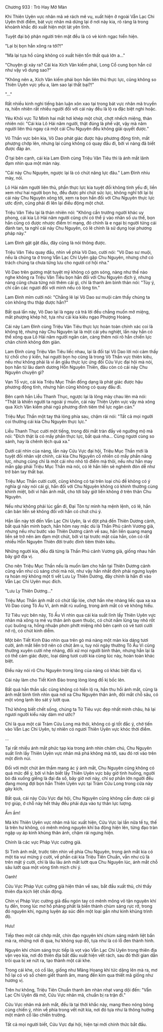 




Chương 933 : Trò Hay Mở Màn


Khi Thiên Uyên vực nhân mã xé rách mê vụ, xuất hiện ở ngoài Vẫn Lạc Chi Uyên thời điểm, bát vực nhân mã dừng lại ở nơi này kia, rõ ràng là trong khoảnh khắc đó xuất hiện một lát yên tĩnh.

Tuyệt đại bộ phận người trên mặt đều là có vẻ kinh ngạc hiển hiện.

"Lại bị bọn hắn xông ra tới?!"

"Mà lại tựa hồ cũng không có xuất hiện tổn thất quá lớn a..."

"Chuyện gì xảy ra? Cái kia Xích Vân kiếm phái, Long Cổ cung bọn hắn cứ như vậy vô dụng sao?"

"Không nên a, Xích Vân kiếm phái bọn hắn liên thủ thực lực, cũng không so Thiên Uyên vực yếu a, làm sao lại thất bại?!"

"..."

Rất nhiều kinh nghi tiếng bàn luận xôn xao tại trong bát vực nhân mã truyền ra, hiển nhiên rất nhiều người đối với cái này đều là lộ ra đặc biệt nghi hoặc.

Yêu Khôi vực Từ Minh hai mắt hơi khép một chút, chợt nhếch miệng, thản nhiên nói: "Cái kia Lô Hải năm người, thật đúng là phế vật, vậy mà năm người liên thủ ngay cả một cái Chu Nguyên đều không giải quyết được."

Võ Thần vực bên kia, Võ Dao phát giác được hậu phương động tĩnh, mắt phượng chớp lên, nhưng lại cũng không có quay đầu đi, bởi vì nàng đã biết được đáp án.

Ở tại bên cạnh, cái kia Lam Đình cùng Triệu Vân Tiêu thì là ánh mắt lãnh đạm nhìn qua một màn này.

"Cái này Chu Nguyên, ngược lại là có chút năng lực đâu." Lam Đình nhíu mày, nói.

Lô Hải năm người liên thủ, phần thực lực kia tuyệt đối không tính yếu đi, liền xem như hai người bọn họ, đều được phí chút sức lực, không nghĩ tới lại bị cái này Chu Nguyên xông tới, xem ra bọn hắn đối với Chu Nguyên thực lực ước định, cũng phải đi lên lại điều động một chút.

Triệu Vân Tiêu lại là thản nhiên nói: "Không cần trướng người khác uy phong, cái kia Lô Hải năm người cũng chỉ có thể ỷ vào nhân số ưu thế, bọn hắn cũng có được nhược điểm trí mạng, đó chính là e ngại bị người từng cái đánh tan, ta nghĩ cái này Chu Nguyên, có lẽ chính là sử dụng loại phương pháp này."

Lam Đình gật gật đầu, đây cũng là nói thông được.

Triệu Vân Tiêu quay đầu, nhìn về phía Võ Dao, cười nói: "Võ Dao sư muội, nếu là chúng ta ở trong Vẫn Lạc Chi Uyên gặp Chu Nguyên, nhưng chớ có trách chúng ta chưa từng lưu cho ngươi cơ hội nha."

Võ Dao trên gương mặt tuyệt mỹ không có gợn sóng, nàng như thế nào nghe không ra Triệu Vân Tiêu bọn hắn đối với Chu Nguyên địch ý, nhưng nàng cũng chưa từng nói thêm cái gì, chỉ là thanh âm bình thản nói: "Tùy ý, chỉ cần các ngươi đối với mình nếu có lòng tin."

Lam Đình mỉm cười nói: "Chẳng lẽ lại Võ Dao sư muội cảm thấy chúng ta còn không thu thập được hắn?"

Bất quá lần này, Võ Dao lại là ngay cả trả lời đều chẳng muốn mở miệng, mắt phượng khép hờ, tựa như cái kia kiêu ngạo Phượng Hoàng.

Cái này Lam Đình cùng Triệu Vân Tiêu thực lực hoàn toàn chính xác coi là không tệ, nhưng này Chu Nguyên lại là một cái yêu nghiệt, lần này hắn có thể xông qua Lô Hải năm người ngăn cản, càng thêm nói rõ hắn chiến lực chân chính không đơn giản.

Lam Đình cùng Triệu Vân Tiêu liếc nhau, lại là đối tại Võ Dao lời nói cảm thấy từ chối cho ý kiến, hai người bọn họ cũng là trong Võ Thần vực thiên kiêu, nếu như không phải là vì ẩn giấu thực lực ứng đối Cửu Vực đại hội mà nói, bọn hắn từ lâu danh dương Hỗn Nguyên Thiên, đâu còn có cái này Chu Nguyên chuyện gì?

Vạn Tổ vực, cái kia Triệu Mục Thần đồng dạng là phát giác được hậu phương động tĩnh, nhưng hắn cũng không có quay đầu đi.

Bên cạnh hắn Liễu Thanh Thục, ngược lại là lông mày chau lên mà nói: "Thật là khiến người ta ngoài ý muốn, cái này Thiên Uyên vực vậy mà xông qua Xích Vân kiếm phái ngũ phương đỉnh tiêm thế lực ngăn cản."

Triệu Mục Thần một tay thả lỏng phía sau, chậm rãi nói: "Tất cả mọi người coi thường cái kia Chu Nguyên thực lực."

Liễu Thanh Thục cười một tiếng, trong đôi mắt tràn đầy vẻ ngưỡng mộ mà nói: "Đích thật là có mấy phần thực lực, bất quá nha... Cùng ngươi cùng so sánh, hay là chênh lệch quá xa."

Dưới cái nhìn của nàng, lần này Cửu Vực đại hội, Triệu Mục Thần mới là tuyệt đối nhân vật chính, cái kia Chu Nguyên cố nhiên có mấy phần năng lực, nhưng cũng chỉ là một cái nho nhỏ tô điểm mà thôi, nếu như hắn may mắn gặp phải Triệu Mục Thần mà nói, có lẽ hắn liền sẽ nghênh đón dễ như trở bàn tay thất bại.

Triệu Mục Thần cười cười, cũng không có tại trên loại chủ đề không có ý nghĩa gì này nói cái gì, hắn đối với Chu Nguyên không có khinh thường cùng khinh miệt, bởi vì hắn ánh mắt, cho tới bây giờ liền không ở trên thân Chu Nguyên.

Nếu như không phải lúc gần đi, Đại Tôn tự mình hạ mệnh lệnh, có lẽ, hắn căn bản liền sẽ không đối với hắn có chút chú ý.

Hắn lần này tới đến Vẫn Lạc Chi Uyên, là vì đột phá đến Thiên Dương cảnh, bất quá hắn minh bạch, hắn hôm nay mặc dù là Thần Phủ cảnh Vương giả, nhưng nếu như bước vào Thiên Dương cảnh về sau, hắn liền quang mang liền sẽ trở nên ảm đạm một chút, bởi vì tại trước mặt của hắn, còn có rất nhiều Hỗn Nguyên Thiên đời trước đỉnh tiêm thiên kiêu.

Những người kia, đều đã từng là Thần Phủ cảnh Vương giả, giống nhau hắn bây giờ địa vị.

Cho nên Triệu Mục Thần nếu là muốn làm cho hắn tại Thiên Dương cảnh cũng vẫn như cũ sáng chói mà nói, như vậy hắn nhất định phải ngưng luyện ra hoàn mỹ không một tì vết Lưu Ly Thiên Dương, đây chính là hắn đi vào Vẫn Lạc Chi Uyên mục đích.

"Lưu Ly Thiên Dương..."

Triệu Mục Thần ánh mắt có chút lấp lóe, chợt hắn nhẹ nhàng liếc qua xa xa Võ Dao cùng Tô Ấu Vi, ánh mắt rủ xuống, trong ánh mắt có vẻ không hiểu.

Tử Tiêu vực bên này, Tô Ấu Vi nhìn qua cái kia suất lĩnh lấy Thiên Uyên vực nhân mã xông ra mê vụ thân ảnh quen thuộc, có chút nắm lũng tay nhỏ rốt cục buông ra, hồng nhuận phơn phớt miệng nhỏ bên cạnh có vẻ tươi cười nở rộ, có chút kinh diễm.

Một bên Tiết Kinh Đào nhìn qua trên gò má nàng một màn kia dáng tươi cười, ánh mắt liền trở nên có chút âm u, tuy nói ngày thường Tô Ấu Vi cũng thường xuyên cười nhẹ nhàng, đối xử mọi người bình thản, nhưng hắn lại là có thể cảm giác được, loại dáng tươi cười kia cùng lúc này, hoàn toàn khác biệt.

Điều này nói rõ Chu Nguyên trong lòng của nàng có khác biệt địa vị.

Cái này làm cho Tiết Kinh Đào trong lòng lòng đố kị bốc lên.

Bất quá hắn thần sắc cũng không có hiển lộ ra, hắn thu hồi ánh mắt, cũng là ánh mắt bình tĩnh nhìn qua nơi xa Chu Nguyên thân ảnh, đôi mắt chỗ sâu, có một vòng lạnh lẽo sát ý lướt qua.

Thứ không biết chết sống, chúng ta Tử Tiêu vực đẹp nhất minh châu, há lại ngươi người kiểu này dám mơ ước?

Chỉ là qua một cái Trảm Cửu Long mà thôi, không có gì tốt đắc ý, chờ tiến vào Vẫn Lạc Chi Uyên, tự nhiên có ngươi Thiên Uyên vực khóc thời điểm.

...

Tại rất nhiều ánh mắt phức tạp kia trong ánh nhìn chăm chú, Chu Nguyên suất lĩnh lấy Thiên Uyên vực nhân mã phá không mà tới, sau đó rơi vào trên một đỉnh núi.

Đối với một chút âm thầm mang ác ý ánh mắt, Chu Nguyên cũng không có quá mức để ý, bởi vì hắn biết lấy Thiên Uyên vực bây giờ tình huống, người bỏ đá xuống giếng là đại đa số, bây giờ nơi này, chỉ sợ phần lớn người đều đang mong đợi bọn hắn Thiên Uyên vực tại Trảm Cửu Long trong cửa này gãy kích.

Bất quá, cái này Cửu Vực đại hội, Chu Nguyên cũng không cần được cái gì trợ giúp, ở chỗ này hết thảy đều phải dựa vào tự thân lực lượng.

Ầm ầm!

Mà khi Thiên Uyên vực nhân mã lúc xuất hiện, Cửu Vực lại lần nữa tề tụ, thế là trên hư không, có mênh mông nguyên khí ba động hiện lên, từng đạo tràn ngập uy áp kinh khủng thân ảnh, chậm rãi ngưng hiện.

Chính là các vực Pháp Vực cường giả.

Si Tinh ánh mắt, trước tiên nhìn về phía Chu Nguyên, trong ánh mắt kia có một tia vui mừng ý cười, về phần cái kia Triệu Tiên Chuẩn, vẫn như cũ là trên mặt ý cười, chỉ là lâu lâu ánh mắt lướt qua Chu Nguyên lúc, ánh mắt chỗ sâu lướt qua một vòng tĩnh mịch chi ý.

Oanh!

Cửu Vực Pháp Vực cường giả hiện thân về sau, bắt đầu xuất thủ, chỉ thấy thiên địa kịch liệt chấn động.

Chín vị Pháp Vực cường giả đầu ngón tay có mênh mông vô tận nguyên khí tụ đến, trong lúc mơ hồ phảng phất là biến thành chùm sáng rực rỡ, trong đó nguyên khí, ngưng luyện áp súc đến một loại gần như kinh khủng trình độ.

Hưu!

Tiếp theo một cái chớp mắt, chín đạo nguyên khí chùm sáng mãnh liệt bắn mà ra, những nơi đi qua, hư không sụp đổ, tựa như là có lỗ đen thành hình.

Nguyên khí chùm sáng trực tiếp là vọt vào Vẫn Lạc Chi Uyên trong thiên địa vặn vẹo kia, nơi đó thiên địa bắt đầu xuất hiện vết rách, sau đó thời gian dần trôi qua bị xé nứt ra, tạo thành một cái khe.

Trong cái khe, có cổ lão, giống như Mãng Hoang khí tức dâng lên mà ra, mơ hồ lại có vô số chém giết thanh âm, mang đến kim qua thiết mã giống như hương vị.

Trên hư không, Triệu Tiên Chuẩn thanh âm nhàn nhạt vang dội đến: "Vẫn Lạc Chi Uyên đã mở, Cửu Vực nhân mã, chuẩn bị ra trận đi."

Cửu Vực nhân mã ánh mắt, đều là tại thời khắc này, mang theo nóng bỏng cùng chiến ý, nhìn về phía trong vết nứt kia, nơi đó tựa như là thông hướng một mảnh cổ lão chiến trường.

Tất cả mọi người biết, Cửu Vực đại hội, hiện tại mới chính thức bắt đầu.




